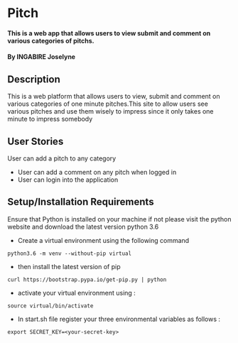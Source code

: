 # Pitch
####  This is a web app that allows users to view submit and comment on various categories of pitchs.
#### By INGABIRE Joselyne
## Description
This is a web platform that allows users to view, submit and comment on various categories of one minute pitches.This site to allow users see various pitches and use them wisely to impress since it only takes one minute to impress somebody
## User Stories
User can add a pitch to any category
-  User can add a comment on any pitch when logged in
-  User can login into the application
## Setup/Installation Requirements
Ensure that Python is installed on your machine if not please visit the python website and download the latest version python 3.6
* Create a virtual environment using the following command
```
python3.6 -m venv --without-pip virtual
```
* then install the latest version of pip
```
curl https://bootstrap.pypa.io/get-pip.py | python
```
* activate your virtual environment using :
```
source virtual/bin/activate
```
* In start.sh file register your three environmental variables as follows :
```
export SECRET_KEY=<your-secret-key>
```